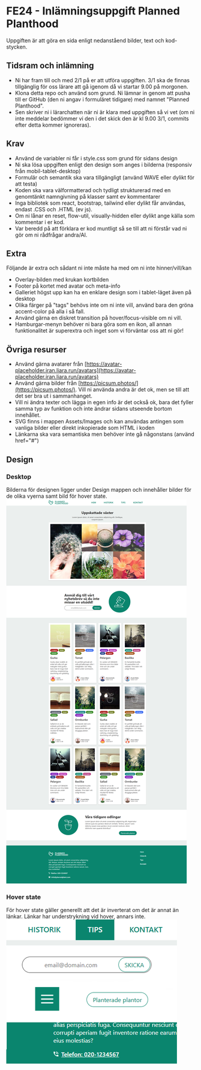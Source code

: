 # FE24 - Inlämningsuppgift Planned Planthood

Uppgiften är att göra en sida enligt nedanståend bilder, text och kod-stycken.<br>

## Tidsram och inlämning

- Ni har fram till och med 2/1 på er att utföra uppgiften. 3/1 ska de finnas tillgänglig för oss lärare att gå igenom då vi startar 9.00 på morgonen.
- Klona detta repo och använd som grund. Ni lämnar in genom att pusha till er GitHub (den ni angav i formuläret tidigare) med namnet "Planned Planthood".
- Sen skriver ni i lärarchatten när ni är klara med uppgiften så vi vet (om ni inte meddelar bedömmer vi den i det skick den är kl 9.00 3/1, commits efter detta kommer ignoreras).

## Krav

- Använd de variabler ni får i style.css som grund för sidans design
- Ni ska lösa uppgiften enligt den design som anges i bilderna (responsiv från mobil-tablet-desktop)
- Formulär och semantik ska vara tillgängligt (använd WAVE eller dylikt för att testa)
- Koden ska vara välformatterad och tydligt strukturerad med en genomtänkt namngivning på klasser samt ev kommentarer
- Inga bibliotek som react, bootstrap, tailwind eller dylikt får användas, endast .CSS och .HTML (ev js).
- Om ni lånar en reset, flow-util, visually-hidden eller dylikt ange källa som kommentar i er kod.
- Var beredd på att förklara er kod muntligt så se till att ni förstår vad ni gör om ni rådfrågar andra/AI.

## Extra

Följande är extra och sådant ni inte måste ha med om ni inte hinner/vill/kan

- Overlay-bilden med krukan kortbilden
- Footer på kortet med avatar och meta-info
- Galleriet högst upp kan ha en enklare design som i tablet-läget även på desktop
- Olika färger på "tags" behövs inte om ni inte vill, använd bara den gröna accent-color på alla i så fall.
- Använd gärna en diskret transition på hover/focus-visible om ni vill.
- Hamburgar-menyn behöver ni bara göra som en ikon, all annan funktionalitet är superextra och inget som vi förväntar oss att ni gör!

## Övriga resurser

- Använd gärna avatarer från [https://avatar-placeholder.iran.liara.run/avatars](https://avatar-placeholder.iran.liara.run/avatars)
- Använd gärna bilder från [https://picsum.photos/](https://picsum.photos/). Vill ni använda andra är det ok, men se till att det ser bra ut i sammanhanget.
- Vill ni ändra texter och lägga in egen info är det också ok, bara det fyller samma typ av funktion och inte ändrar sidans utseende bortom innehållet.
- SVG finns i mappen Assets/Images och kan användas antingen som vanliga bilder eller direkt inkopierade som HTML i koden
- Länkarna ska vara semantiska men behöver inte gå någonstans (använd href="#")

## Design
### Desktop
Bilderna för designen ligger under Design mappen och innehåller bilder för de olika vyerna samt bild för hover state.<br>
![Design Desktop](/Design/PlannedPlanthood-Desktop.png)

### Hover state
För hover state gäller generellt att det är inverterat om det är annat än länkar. Länkar har understrykning vid hover, annars inte.<br>
![Hover States](/Design/PlannedPlanthood-Hover.png)

